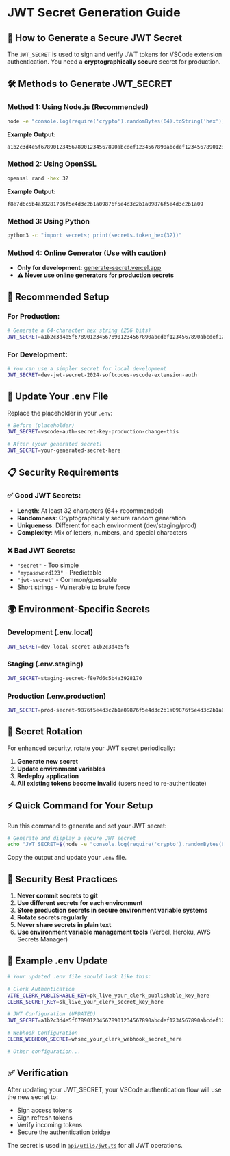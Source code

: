 # JWT Secret Generation Guide

## 🔐 How to Generate a Secure JWT Secret

The `JWT_SECRET` is used to sign and verify JWT tokens for VSCode extension authentication. You need a **cryptographically secure** secret for production.

## 🛠️ Methods to Generate JWT_SECRET

### Method 1: Using Node.js (Recommended)
```bash
node -e "console.log(require('crypto').randomBytes(64).toString('hex'))"
```

**Example Output:**
```
a1b2c3d4e5f6789012345678901234567890abcdef1234567890abcdef123456789012345678901234567890abcdef1234567890abcdef
```

### Method 2: Using OpenSSL
```bash
openssl rand -hex 32
```

**Example Output:**
```
f8e7d6c5b4a39281706f5e4d3c2b1a09876f5e4d3c2b1a09876f5e4d3c2b1a09
```

### Method 3: Using Python
```bash
python3 -c "import secrets; print(secrets.token_hex(32))"
```

### Method 4: Online Generator (Use with caution)
- **Only for development**: [generate-secret.vercel.app](https://generate-secret.vercel.app/)
- **⚠️ Never use online generators for production secrets**

## 🎯 Recommended Setup

### For Production:
```bash
# Generate a 64-character hex string (256 bits)
JWT_SECRET=a1b2c3d4e5f6789012345678901234567890abcdef1234567890abcdef123456789012345678901234567890abcdef1234567890abcdef
```

### For Development:
```bash
# You can use a simpler secret for local development
JWT_SECRET=dev-jwt-secret-2024-softcodes-vscode-extension-auth
```

## 🔧 Update Your .env File

Replace the placeholder in your `.env`:

```bash
# Before (placeholder)
JWT_SECRET=vscode-auth-secret-key-production-change-this

# After (your generated secret)
JWT_SECRET=your-generated-secret-here
```

## 📋 Security Requirements

### ✅ Good JWT Secrets:
- **Length**: At least 32 characters (64+ recommended)
- **Randomness**: Cryptographically secure random generation
- **Uniqueness**: Different for each environment (dev/staging/prod)
- **Complexity**: Mix of letters, numbers, and special characters

### ❌ Bad JWT Secrets:
- `"secret"` - Too simple
- `"mypassword123"` - Predictable
- `"jwt-secret"` - Common/guessable
- Short strings - Vulnerable to brute force

## 🌍 Environment-Specific Secrets

### Development (.env.local)
```bash
JWT_SECRET=dev-local-secret-a1b2c3d4e5f6
```

### Staging (.env.staging)
```bash
JWT_SECRET=staging-secret-f8e7d6c5b4a3928170
```

### Production (.env.production)
```bash
JWT_SECRET=prod-secret-9876f5e4d3c2b1a09876f5e4d3c2b1a09876f5e4d3c2b1a0
```

## 🔄 Secret Rotation

For enhanced security, rotate your JWT secret periodically:

1. **Generate new secret**
2. **Update environment variables**
3. **Redeploy application**
4. **All existing tokens become invalid** (users need to re-authenticate)

## ⚡ Quick Command for Your Setup

Run this command to generate and set your JWT secret:

```bash
# Generate and display a secure JWT secret
echo "JWT_SECRET=$(node -e "console.log(require('crypto').randomBytes(64).toString('hex'))")"
```

Copy the output and update your `.env` file.

## 🚨 Security Best Practices

1. **Never commit secrets to git**
2. **Use different secrets for each environment**
3. **Store production secrets in secure environment variable systems**
4. **Rotate secrets regularly**
5. **Never share secrets in plain text**
6. **Use environment variable management tools** (Vercel, Heroku, AWS Secrets Manager)

## 📝 Example .env Update

```bash
# Your updated .env file should look like this:

# Clerk Authentication
VITE_CLERK_PUBLISHABLE_KEY=pk_live_your_clerk_publishable_key_here
CLERK_SECRET_KEY=sk_live_your_clerk_secret_key_here

# JWT Configuration (UPDATED)
JWT_SECRET=a1b2c3d4e5f6789012345678901234567890abcdef1234567890abcdef123456

# Webhook Configuration
CLERK_WEBHOOK_SECRET=whsec_your_clerk_webhook_secret_here

# Other configuration...
```

## ✅ Verification

After updating your JWT_SECRET, your VSCode authentication flow will use the new secret to:
- Sign access tokens
- Sign refresh tokens  
- Verify incoming tokens
- Secure the authentication bridge

The secret is used in [`api/utils/jwt.ts`](api/utils/jwt.ts) for all JWT operations.